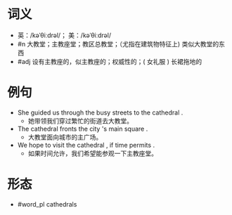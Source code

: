 # 词义
- 英：/kəˈθiːdrəl/； 美：/kəˈθiːdrəl/
- #n 大教堂；主教座堂；教区总教堂；（尤指在建筑物特征上) 类似大教堂的东西
- #adj 设有主教座的，似主教座的；权威性的；( 女礼服 ) 长裙拖地的
# 例句
- She guided us through the busy streets to the cathedral .
	- 她带领我们穿过繁忙的街道去大教堂。
- The cathedral fronts the city 's main square .
	- 大教堂面向城市的主广场。
- We hope to visit the cathedral , if time permits .
	- 如果时间允许，我们希望能参观一下主教座堂。
# 形态
- #word_pl cathedrals

